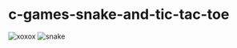 # c-games-snake-and-tic-tac-toe
![xoxox](https://user-images.githubusercontent.com/103936497/164306288-9b567ca0-2a85-4a26-9ae8-1aa789cd6ece.png)
![snake](https://user-images.githubusercontent.com/103936497/164306311-078ba10f-84a6-453c-9226-ceb5a68fca02.png)

